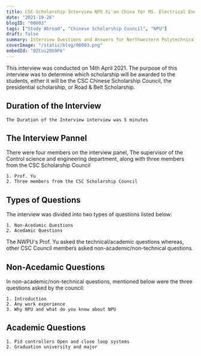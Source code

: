 ```yaml
---
title: CSC Scholarship Interview NPU Xi'an China for MS. Electrical Engineering 2021
date: "2021-10-26"
blogID: "00003"
tags: ["Study Abroad", "Chinese Scholarship Council", "NPU"]
draft: false
summary: Interview Questions and Answers for Northwestern Polytechnical University Xi'an China for Chinese scholarship council 2021-2023, Masters Ecletcial engineering in control sciences and engineering .
coverImage: "/static/blog/00003.png"
embedId: "DZCui2Ob9Pk"
---
```


This interview was conducted on 14th April 2021. The purpose of this interview was to determine which scholarship will be awarded to the students, either it will be the CSC Chinese Scholarship Council, the presidential scholarship, or Road & Belt Scholarship.

## Duration of the Interview

```
The Duration of the Interview interview was 5 minutes
```

## The Interview Pannel

There were four members on the interview panel, The supervisor of the Control science and engineering department, along with three members from the CSC Scholarship Council

```
1. Prof. Yu
2. Three members from the CSC Scholarship Council
```

## Types of Questions

The interview was divided into two types of questions listed below:

```
1. Non-Acedamic Questions
2. Acedamic Questions
```

The NWPU's Prof. Yu asked the technical/academic questions whereas, other CSC Council members asked non-academic/non-technical questions.

## Non-Acedamic Questions

In non-academic/non-technical questions, mentioned below were the three questions asked by the council:

```
1. Introduction
2. Any work experience
3. Why NPU and what do you know about NPU
```

## Academic Questions

```
1. Pid controllers Open and close loop systems
2. Graduation university and major
```

